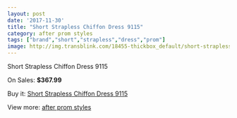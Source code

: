 ```yaml
---
layout: post
date: '2017-11-30'
title: "Short Strapless Chiffon Dress 9115"
category: after prom styles
tags: ["brand","short","strapless","dress","prom"]
image: http://img.transblink.com/18455-thickbox_default/short-strapless-chiffon-dress-9115.jpg
---
```

Short Strapless Chiffon Dress 9115

On Sales: **$367.99**
<a href="https://www.transblink.com/en/after-prom-styles/5769-short-strapless-chiffon-dress-9115.html"><amp-img layout="responsive" width="600" height="600" src="//img.transblink.com/18455-thickbox_default/short-strapless-chiffon-dress-9115.jpg" alt="Short Strapless Chiffon Dress 9115 0" /></a>
<a href="https://www.transblink.com/en/after-prom-styles/5769-short-strapless-chiffon-dress-9115.html"><amp-img layout="responsive" width="600" height="600" src="//img.transblink.com/18459-thickbox_default/short-strapless-chiffon-dress-9115.jpg" alt="Short Strapless Chiffon Dress 9115 1" /></a>
<a href="https://www.transblink.com/en/after-prom-styles/5769-short-strapless-chiffon-dress-9115.html"><amp-img layout="responsive" width="600" height="600" src="//img.transblink.com/18458-thickbox_default/short-strapless-chiffon-dress-9115.jpg" alt="Short Strapless Chiffon Dress 9115 2" /></a>
<a href="https://www.transblink.com/en/after-prom-styles/5769-short-strapless-chiffon-dress-9115.html"><amp-img layout="responsive" width="600" height="600" src="//img.transblink.com/18457-thickbox_default/short-strapless-chiffon-dress-9115.jpg" alt="Short Strapless Chiffon Dress 9115 3" /></a>
<a href="https://www.transblink.com/en/after-prom-styles/5769-short-strapless-chiffon-dress-9115.html"><amp-img layout="responsive" width="600" height="600" src="//img.transblink.com/18456-thickbox_default/short-strapless-chiffon-dress-9115.jpg" alt="Short Strapless Chiffon Dress 9115 4" /></a>

Buy it: [Short Strapless Chiffon Dress 9115](https://www.transblink.com/en/after-prom-styles/5769-short-strapless-chiffon-dress-9115.html "Short Strapless Chiffon Dress 9115")

View more: [after prom styles](https://www.transblink.com/en/55-after-prom-styles "after prom styles")